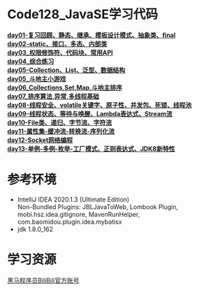 # **Code128_JavaSE学习代码**
[**day01-复习回顾、静态、继承、模板设计模式、抽象类、final**](https://github.com/LMWC/Code128_JavaSE/tree/main/day01/src/com/itheima)  
[**day02-static、接口、多态、内部类**](https://github.com/LMWC/Code128_JavaSE/tree/main/day02/src/com/itheima)  
[**day03_权限修饰符、代码块、常用API**](https://github.com/LMWC/Code128_JavaSE/tree/main/day03/src/com/itheima)  
[**day04_综合练习**](https://github.com/LMWC/Code128_JavaSE/tree/main/day04/src/com/itheima)  
[**day05-Collection、List、泛型、数据结构**](https://github.com/LMWC/Code128_JavaSE/tree/main/day05/src/com/itheima)  
[**day05_斗地主小游戏**](https://github.com/LMWC/Code128_JavaSE/tree/main/day05_PlayCard)  
[**day06_Collections,Set,Map,斗地主排序**](https://github.com/LMWC/Code128_JavaSE/tree/main/day06/src/com/itheima)  
[**day07_排序算法,异常,多线程基础**](https://github.com/LMWC/Code128_JavaSE/tree/main/day07/src/com/itheima)  
[**day08-线程安全、volatile关键字、原子性、并发包、死锁、线程池**](https://github.com/LMWC/Code128_JavaSE/tree/main/day08/src/com/itheima)  
[**day09-线程状态、等待与唤醒、Lambda表达式、Stream流**](https://github.com/LMWC/Code128_JavaSE/tree/main/day09/src/com/itheima)  
[**day10-File类、递归、字节流、字符流**](https://github.com/LMWC/Code128_JavaSE/tree/main/day10)  
[**day11-属性集-缓冲流-转换流-序列化流**](https://github.com/LMWC/Code128_JavaSE/tree/main/day11)  
[**day12-Socket网络编程**](https://github.com/LMWC/Code128_JavaSE/tree/main/day12)  
[**day13-单例-多例-枚举-工厂模式、正则表达式、JDK8新特性**](https://github.com/LMWC/Code128_JavaSE/tree/main/day13/src/com/itheima)  



**参考环境**
=========================
- IntelliJ IDEA 2020.1.3 (Ultimate Edition)  
  Non-Bundled Plugins: JBLJavaToWeb, Lombook Plugin, mobi.hsz.idea.gitignore, MavenRunHelper,        com.baomidou.plugin.idea.mybatisx
- jdk 1.8.0_162



**学习资源**
=========================
[黑马程序员BiliBili官方账号](https://space.bilibili.com/37974444)
